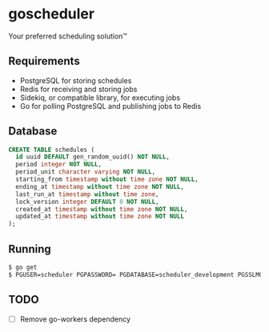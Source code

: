 # goscheduler

Your preferred scheduling solution™

## Requirements

- PostgreSQL for storing schedules
- Redis for receiving and storing jobs
- Sidekiq, or compatible library, for executing jobs
- Go for polling PostgreSQL and publishing jobs to Redis

## Database

```sql
CREATE TABLE schedules (
  id uuid DEFAULT gen_random_uuid() NOT NULL,
  period integer NOT NULL,
  period_unit character varying NOT NULL,
  starting_from timestamp without time zone NOT NULL,
  ending_at timestamp without time zone NOT NULL,
  last_run_at timestamp without time zone,
  lock_version integer DEFAULT 0 NOT NULL,
  created_at timestamp without time zone NOT NULL,
  updated_at timestamp without time zone NOT NULL
);
```

## Running

```bash
$ go get
$ PGUSER=scheduler PGPASSWORD= PGDATABASE=scheduler_development PGSSLMODE=disable go run main.go
```

## TODO

- [ ] Remove go-workers dependency
